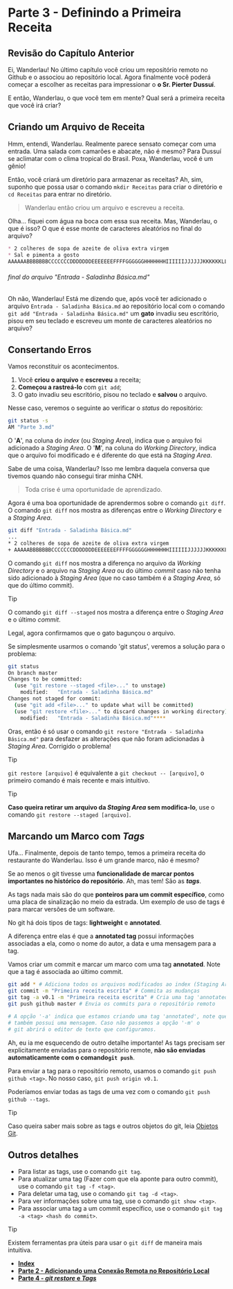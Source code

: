 # Parte 3 - Definindo a Primeira Receita

## Revisão do Capítulo Anterior

Ei, Wanderlau! No último capítulo você criou um repositório remoto no Github e o associou ao repositório local. Agora finalmente você poderá começar a escolher as receitas para impressionar o **o Sr. Pierter Dussuí**.

E então, Wanderlau, o que você tem em mente? Qual será a primeira receita que você irá criar?

## Criando um Arquivo de Receita

Hmm, entendi, Wanderlau. Realmente parece sensato começar com uma entrada. Uma salada com camarões e abacate, não é mesmo? Para Dussuí se aclimatar com o clima tropical do Brasil. Poxa, Wanderlau, você é um gênio!

Então, você criará um diretório para armazenar as receitas? Ah, sim, suponho que possa usar o comando `mkdir Receitas` para criar o diretório e `cd Receitas` para entrar no diretório.

> Wanderlau então criou um arquivo e escreveu a receita.

Olha... fiquei com água na boca com essa sua receita. Mas, Wanderlau, o que é isso? O que é esse monte de caracteres aleatórios no final do arquivo?

```markdown
* 2 colheres de sopa de azeite de oliva extra virgem
* Sal e pimenta a gosto
AAAAAABBBBBBBCCCCCCCDDDDDDDEEEEEEEFFFFGGGGGGHHHHHHHIIIIIIJJJJJJKKKKKKLLLLLMMMMMNNNNNOOOOOOPPPPPQQQQQRRRRRSSSSSTTTTTUUUUUVVVVVVWWWWXXXYYYZZZZZ
```

###### final do arquivo "Entrada - Saladinha Básica.md"

Oh não, Wanderlau! Está me dizendo que, após você ter adicionado o arquivo `Entrada - Saladinha Básica.md` ao repositório local com o comando `git add "Entrada - Saladinha Básica.md"` um **gato** invadiu seu escritório, pisou em seu teclado e escreveu um monte de caracteres aleatórios no arquivo?

## Consertando Erros

Vamos reconstituir os acontecimentos.

1. Você **criou o arquivo** e **escreveu** a receita;
2. **Começou a rastreá-lo** com `git add`;
3. O gato invadiu seu escritório, pisou no teclado e **salvou** o arquivo.

Nesse caso, veremos o seguinte ao verificar o *status* do repositório:

```bash
git status -s
AM "Parte 3.md"
```

O '**A**', na coluna do *index* (ou *Staging Area*), indica que o arquivo foi adicionado a *Staging Area*. O '**M**', na coluna do *Working Directory*, indica que o arquivo foi modificado e é diferente do que está na *Staging Area*.

Sabe de uma coisa, Wanderlau? Isso me lembra daquela conversa que tivemos quando não consegui tirar minha CNH.
> Toda crise é uma oportunidade de aprendizado.

Agora é uma boa oportunidade de aprendermos sobre o comando `git diff`. O comando `git diff` nos mostra as diferenças entre o *Working Directory* e a *Staging Area*.

```bash
git diff "Entrada - Saladinha Básica.md"
...
* 2 colheres de sopa de azeite de oliva extra virgem
+ AAAAABBBBBBBCCCCCCCDDDDDDDEEEEEEEFFFFGGGGGGHHHHHHHIIIIIIJJJJJJKKKKKKLLLLLMMMMMNNNNNOOOOOOPPPPPQQQQQRRRRRSSSSSTTTTTUUUUUVVVVVVWWWWXXXYYYZZZZZ
```

O comando `git diff` nos mostra a diferença no arquivo da *Working Directory* e o arquivo na *Staging Area* ou do último *commit* caso não tenha sido adicionado à *Staging Area* (que no caso também é a *Staging Area*, só que do último commit).

> [!TIP]
> O comando `git diff --staged` nos mostra a diferença entre o *Staging Area* e o último *commit*.

Legal, agora confirmamos que o gato bagunçou o arquivo.

Se simplesmente usarmos o comando 'git status', veremos a solução para o problema:

```bash
git status
On branch master
Changes to be committed:
  (use "git restore --staged <file>..." to unstage)
    modified:   "Entrada - Saladinha Básica.md"
Changes not staged for commit:
  (use "git add <file>..." to update what will be committed)
  (use "git restore <file>..." to discard changes in working directory)
    modified:   "Entrada - Saladinha Básica.md"****
```

Oras, então é só usar o comando `git restore "Entrada - Saladinha Básica.md"` para desfazer as alterações que não foram adicionadas à *Staging Area*. Corrigido o problema!

> [!TIP]
> `git restore [arquivo]` é equivalente a `git checkout -- [arquivo]`, o primeiro comando é mais recente e mais intuitivo.

>[!TIP]
> **Caso queira retirar um arquivo da *Staging Area* sem modifica-lo**, use o comando `git restore --staged [arquivo]`.

## Marcando um Marco com *Tags*

Ufa... Finalmente, depois de tanto tempo, temos a primeira receita do restaurante do Wanderlau. Isso é um grande marco, não é mesmo?

Se ao menos o git tivesse uma **funcionalidade de marcar pontos importantes no histórico do repositório**. Ah, mas tem! São as ***tags***.

As tags nada mais são do que **ponteiros para um commit específico**, como uma placa de sinalização no meio da estrada. Um exemplo de uso de tags é para marcar versões de um software.

No git há dois tipos de tags: **lightweight** e **annotated**.

A diferença entre elas é que a **annotated tag** possui informações associadas a ela, como o nome do autor, a data e uma mensagem para a tag.

Vamos criar um commit e marcar um marco com uma tag **annotated**. Note que a tag é associada ao último commit.

```bash
git add * # Adiciona todos os arquivos modificados ao index (Staging Area)
git commit -m "Primeira receita escrita" # Commita as mudanças
git tag -a v0.1 -m "Primeira receita escrita" # Cria uma tag 'annotated'
git push github master # Envia os commits para o repositório remoto

# A opção '-a' indica que estamos criando uma tag 'annotated', note que ela 
# também possui uma mensagem. Caso não passemos a opção '-m' o 
# git abrirá o editor de texto que configuramos.
```

Ah, eu ia me esquecendo de outro detalhe importante! As tags precisam ser explicitamente enviadas para o repositório remote, **não são enviadas automaticamente com o comando`git push`**.

Para enviar a tag para o repositório remoto, usamos o comando `git push github <tag>`. No nosso caso, `git push origin v0.1`.

Poderíamos enviar todas as tags de uma vez com o comando `git push github --tags`.

>[!TIP]
> Caso queira saber mais sobre as tags e outros objetos do git, leia [Objetos Git](Outros/Objetos%20Git.md).

## Outros detalhes

* Para listar as tags, use o comando `git tag`.
* Para atualizar uma tag (Fazer com que ela aponte para outro commit), use o comando `git tag -f <tag>`.
* Para deletar uma tag, use o comando `git tag -d <tag>`.
* Para ver informações sobre uma tag, use o comando `git show <tag>`.
* Para associar uma tag a um commit específico, use o comando `git tag -a <tag> <hash do commit>`.

> [!TIP]
> Existem ferramentas pra úteis para usar o `git diff` de maneira mais intuitiva.

* [**Index**](readme.md)
* [**Parte 2 - Adicionando uma Conexão Remota no Repositório Local**](Parte%202.md)
* [**Parte 4 - *git restore* e *Tags***](Parte%204.md)